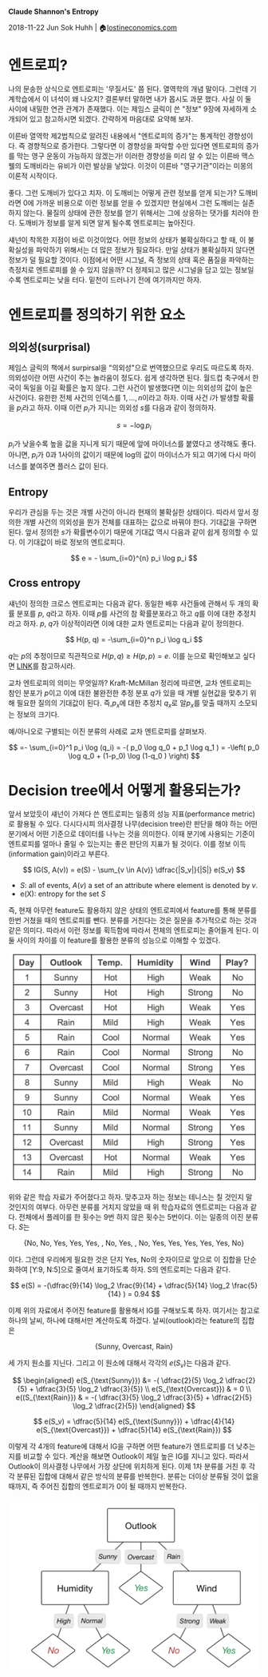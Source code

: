 **Claude Shannon's Entropy**

2018-11-22
Jun Sok Huhh | :house:[lostineconomics.com](http://lostineconomics.com)

# 엔트로피? 

나의 문송한 상식으로 엔트로피는 '무질서도' 쯤 된다. 열역학의 개념 말이다. 그런데 기계학습에서 이 녀석이 왜 나오지? 결론부터 말하면 내가 몹시도 과문 했다. 사실 이 둘 사이에 내밀한 연관 관계가 존재했다. 이는 제임스 글릭이 쓴 "정보" 9장에 자세하게 소개되어 있고 참고하시면 되겠다. 간략하게 마음대로 요약해 보자. 

이른바 열역학 제2법칙으로 알려진 내용에서 "엔트로피의 증가"는 통계적인 경향성이다. 즉 경향적으로 증가한다. 그렇다면 이 경향성을 파악할 수만 있다면 엔트로피의 증가를 막는 영구 운동이 가능하지 않겠는가! 이러한 경향성을 미리 알 수 있는 이른바 맥스웰의 도깨비라는 유비가 이런 발상을 낳았다. 이것이 이른바 "영구기관"이라는 미몽의 이론적 시작이다. 

좋다. 그런 도깨비가 있다고 치자. 이 도깨비는 어떻게 관련 정보를 얻게 되는가? 도깨비라면 0에 가까운 비용으로 이런 정보를 얻을 수 있겠지만 현실에서 그런 도깨비는 실존하지 않는다. 물질의 상태에 관한 정보를 얻기 위해서는 그에 상응하는 댓가를 치러야 한다. 도깨비가 정보를 알게 되면 알게 될수록 엔트로피는 높아진다. 

섀넌이 착목한 지점이 바로 이것이었다. 어떤 정보의 상태가 불확실하다고 할 때, 이 불확실성을 파악하기 위해서는 더 많은 정보가 필요하다. 만일 상태가 불확실하지 않다면 정보가 덜 필요할 것이다. 이점에서 어떤 시그널, 즉 정보의 상태 혹은 품질을 파악하는 측정치로 엔트로피를 쓸 수 있지 않을까? 더 정제되고 많은 시그널을 담고 있는 정보일수록 엔트로피는 낮을 터다. 밑천이 드러나기 전에 여기까지만 하자. 

# 엔트로피를 정의하기 위한 요소 

## 의외성(surprisal) 
제임스 글릭의 책에서 surpirsal을 "의외성"으로 번역했으므로 우리도 따르도록 하자. 의외성이란 어떤 사건이 주는 놀라움이 정도다. 쉽게 생각하면 된다. 월드컵 축구에서 한국이 독일을 이길 확률은 높지 않다. 그런 사건이 발생했다면 이는 의외성의 값이 높은 사건이다. 유한한 전체 사건의 인덱스를 $1, \dotsc, n$이라고 하자. 이때 사건 $i$가 발생할 확률을 $p_i$라고 하자. 이때 이런 $p_i$가 지니는 의외성 $s$를 다음과 같이 정의하자. 

$$
s = -\log p_i
$$

$p_i$가 낮을수록 높을 값을 지니게 되기 때문에 앞에 마이너스를 붙였다고 생각해도 좋다. 아니면, $p_i$가 0과 1사이의 값이기 때문에 log의 값이 마이너스가 되고 여기에 다시 마이너스를 붙여주면 플러스 값이 된다. 

## Entropy
우리가 관심을 두는 것은 개별 사건이 아니라 현재의 불확실한 상태이다. 따라서 앞서 정의한 개별 사건의 의외성을 뭔가 전체를 대표하는 값으로 바꿔야 한다. 기대값을 구하면 된다. 앞서 정의한 $s$가 확률변수이기 때문에 기대값 역시 다음과 같이 쉽게 정의할 수 있다. 이 기대값이 바로 정보의 엔트로피다. 

$$
e = - \sum_{i=0}^{n} p_i \log p_i
$$

## Cross entropy 
섀넌이 정의한 크로스 엔트로피는 다음과 같다. 동일한 배후 사건들에 관해서 두 개의 확률 분포를 $p$, $q$라고 하자. 이때 $p$를 사건의 참 확률분포라고 하고 $q$를 이에 대한 추정치라고 하자. $p$, $q$가 이상적이라면 이에 대한 교차 엔트로피는 다음과 같이 정의한다. 

$$
H(p, q) = -\sum_{i=0}^n p_i \log q_i
$$

$q$는 $p$의 추정이므로 직관적으로 $H(p,q) \geq H(p,p) = e$.  이를 눈으로 확인해보고 싶다면 [LINK](https://www.desmos.com/calculator/zytm2sf56e)를 참고하시라. 

교차 엔트로피의 의미는 무엇일까? Kraft-McMillan 정리에 따르면, 교차 엔트로피는 참인 분포가 $p$이고 이에 대한 불완전한 추정 분포 $q$가 있을 때 개별 실현값을 맞추기 위해 필요한 질의의 기대값이 된다. 즉,$p_x$에 대한 추정치 $q_x$로 알$p_x$를 맞출 때까지 소모되는 정보의 크기다. 

예/아니오로 구별되는 이진 분류의 사례로 교차 엔트로피를 살펴보자. 

 $$
 =- \sum_{i=0}^1 p_i \log (q_i) = -( p_0 \log q_0 + p_1 \log q_1 ) = -\left( p_0 \log q_0 + (1-p_0) \log (1-q_0 ) \right)
 $$

# Decision tree에서 어떻게 활용되는가? 

앞서 보았듯이 섀넌이 가져다 쓴 엔트로피는 일종의 성능 지표(performance metric)로 활용될 수 있다. 다시다시피 의사결정 나무(decision tree)란 판단을 해야 하는 어떤 분기에서 어떤 기준으로 데이터를 나누는 것을 의미한다. 이때 분기에 사용되는 기준이 엔트로피를 얼마나 줄일 수 있는지는 좋은 판단의 지표가 될 것이다. 이를 정보 이득(information gain)이라고 부른다. 

$$
IG(S, A(v)) = e(S) - \sum_{v \in A(v)} \dfrac{|S_v|}{|S|} e(S_v) 
$$

- $S$: all of events, $A(v)$ a set of an attribute where element is denoted by $v$. 
- e(X): entropy for the set $S$

즉, 현재 아무런 feature도 활용하지 않은 상태의 엔트로피에서 feature를 통해 분류를 한번 거쳤을 때의 엔트로피를 뺀다. 분류를 거친다는 것은 질문을 추가적으로 하는 것과 같은 의미다. 따라서 이런 정보를 획득함에 따라서 전체의 엔트로피는 줄어들게 된다. 이 둘 사이의 차이를 이 feature를 활용한 분류의 성능으로 이해할 수 있겠다. 

![](https://github.com/anarinsk/public_writing/raw/master/entropy/imgs/data.png)




위와 같은 학습 자료가 주어졌다고 하자. 맞추고자 하는 정보는 테니스는 칠 것인지 말 것인지의 여부다. 
아무런 분류를 거치지 않았을 때 위 학습자료의 엔트로피는 다음과 같다. 전체에서 플레이를 한 횟수는 9번 하지 않은 횟수는 5번이다. 이는 일종의 이진 분류다. $S$는 

$$
\{ \text{No, No, Yes, Yes, Yes, , No, Yes, , No, Yes, Yes, Yes, Yes, Yes, No} \}
$$

이다. 그런데 우리에게 필요한 것은 단지 Yes, No의 숫자이므로 앞으로 이 집합을 단순화하여 [Y:9, N:5]으로 줄여서 표기하도록 하자. S의 엔트로피는 다음과 같다. 

$$
e(S) = -(\dfrac{9}{14} \log_2 \frac{9}{14} + \dfrac{5}{14} \log_2 \frac{5}{14} ) = 0.94
$$

이제 위의 자료에서 주어진 feature를 활용해서 IG를 구해보도록 하자. 여기서는 참고로 하나의 날씨, 하나에 대해서만 계산하도록 하겠다. 날씨(outlook)라는 feature의 집합은 

$$
\{ \text{Sunny, Overcast, Rain} \}
$$ 

세 가지 원소를 지닌다. 그리고 이 원소에 대해서 각각의 $e(S_v)$는 다음과 같다. 

$$
\begin{aligned}
e(S_{\text{Sunny}}) &= -( \dfrac{2}{5} \log_2 \dfrac{2}{5} + \dfrac{3}{5} \log_2 \dfrac{3}{5}) \\
e(S_{\text{Overcast}}) & = 0 \\
e((S_{\text{Rain}}) & =  -( \dfrac{3}{5} \log_2 \dfrac{3}{5} + \dfrac{2}{5} \log_2 \dfrac{2}{5}) 
\end{aligned}
$$

$$
e(S_v) = \dfrac{5}{14} e(S_{\text{Sunny}})  +  \dfrac{4}{14} e(S_{\text{Overcast}})   +  \dfrac{5}{14} e(S_{\text{Rain}}) 
$$

이렇게 각 4개의 feature에 대해서 IG을 구하면 어떤 feature가 엔트로피를 더 낮추는지를 비교할 수 있다. 계산을 해보면 Outlook이 제일 높은  IG를 지니고 있다. 따라서 Outlook이 의사결정 나무에서 가장 상단에 위치하게 된다. 이제 1차 분류를 거친 후 각각 분류된 집합에 대해서 같은 방식의 분류를 반복한다. 분류는 더이상 분류될 것이 없을 때까지, 즉 주어진 집합의 엔트로피가 0이 될 때까지 반복한다. 

![](https://github.com/anarinsk/public_writing/raw/master/entropy/imgs/tree.png)





















<!--stackedit_data:
eyJoaXN0b3J5IjpbMTQ4OTE4NDM1MiwtMTMwNTU0MTA5OCwtNT
I4NzcwNTc2XX0=
-->